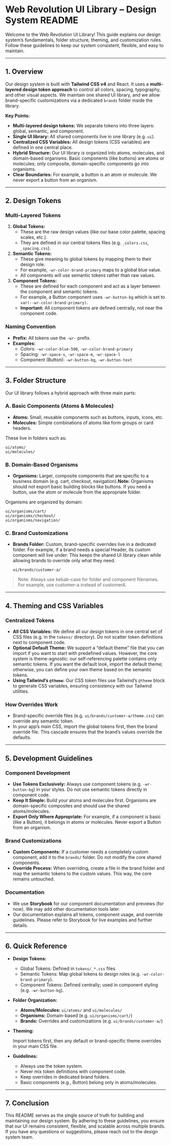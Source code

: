 # Web Revolution UI Library – Design System README

Welcome to the Web Revolution UI Library! This guide explains our design system’s fundamentals, folder structure, theming, and customization rules. Follow these guidelines to keep our system consistent, flexible, and easy to maintain.

---

## 1. Overview

Our design system is built with **Tailwind CSS v4** and React. It uses a **multi-layered design token approach** to control all colors, spacing, typography, and other visual aspects. We maintain one shared UI library, and we allow brand-specific customizations via a dedicated `brands` folder inside the library.

**Key Points:**

- **Multi-layered design tokens:** We separate tokens into three layers: global, semantic, and component.
- **Single UI library:** All shared components live in one library (e.g. `ui`).
- **Centralized CSS Variables:** All design tokens (CSS variables) are defined in one central place.
- **Hybrid Structure:** Our UI library is organized into atoms, molecules, and domain-based organisms. Basic components (like buttons) are atoms or molecules; only composite, domain-specific components go into organisms.
- **Clear Boundaries:** For example, a button is an atom or molecule. We never export a button from an organism.

---

## 2. Design Tokens

### Multi-Layered Tokens

1. **Global Tokens:**
    - These are the raw design values (like our base color palette, spacing scales, etc.).
    - They are defined in our central tokens files (e.g. `_colors.css`, `_spacing.css`).
2. **Semantic Tokens:**
    - These give meaning to global tokens by mapping them to their design role.
    - For example, `-wr-color-brand-primary` maps to a global blue value.
    - All components will use semantic tokens rather than raw values.
3. **Component Tokens:**
    - These are defined for each component and act as a layer between the component and semantic tokens.
    - For example, a Button component uses `-wr-button-bg` which is set to `var(--wr-color-brand-primary)`.
    - **Important:** All component tokens are defined centrally, not near the component code.

### Naming Convention

- **Prefix:** All tokens use the `-wr-` prefix.
- **Examples:**
    - Colors: `-wr-color-blue-500`, `-wr-color-brand-primary`
    - Spacing: `-wr-space-s`, `-wr-space-m`, `-wr-space-l`
    - Component (Button): `-wr-button-bg`, `-wr-button-text`

---

## 3. Folder Structure

Our UI library follows a hybrid approach with three main parts:

### A. Basic Components (Atoms & Molecules)

- **Atoms:**
Small, reusable components such as buttons, inputs, icons, etc.
- **Molecules:**
Simple combinations of atoms like form groups or card headers.

These live in folders such as:

```
ui/atoms/
ui/molecules/

```

### B. Domain-Based Organisms

- **Organisms:**
Larger, composite components that are specific to a business domain (e.g. cart, checkout, navigation).**Note:** Organisms should not export basic building blocks like buttons. If you need a button, use the atom or molecule from the appropriate folder.

Organisms are organized by domain:

```
ui/organisms/cart/
ui/organisms/checkout/
ui/organisms/navigation/

```

### C. Brand Customizations

- **Brands Folder:**
Custom, brand-specific overrides live in a dedicated folder. For example, if a brand needs a special Header, its custom component will live under:
This keeps the shared UI library clean while allowing brands to override only what they need.

    ```
    ui/brands/customer-a/

    ```


> Note: Always use kebab-case for folder and component filenames. For example, use customer-a instead of customerA.
>

---

## 4. Theming and CSS Variables

### Centralized Tokens

- **All CSS Variables:**
We define all our design tokens in one central set of CSS files (e.g. in the `tokens/` directory). Do not scatter token definitions next to component code.
- **Optional Default Theme:**
We support a “default theme” file that you can import if you want to start with predefined values. However, the core system is theme-agnostic: our self-referencing palette contains only semantic tokens. If you want the default look, import the default theme; otherwise, you can define your own theme based on the semantic tokens.
- **Using Tailwind’s `@theme`:**
Our CSS token files use Tailwind’s `@theme` block to generate CSS variables, ensuring consistency with our Tailwind utilities.

### How Overrides Work

- Brand-specific override files (e.g. `ui/brands/customer-a/theme.css`) can override any semantic token.
- In your app’s main CSS, import the global tokens first, then the brand override file. This cascade ensures that the brand’s values override the defaults.

---

## 5. Development Guidelines

### Component Development

- **Use Tokens Exclusively:**
Always use component tokens (e.g. `-wr-button-bg`) in your styles. Do not use semantic tokens directly in component code.
- **Keep It Simple:**
Build your atoms and molecules first. Organisms are domain-specific composites and should use the shared atoms/molecules.
- **Export Only Where Appropriate:**
For example, if a component is basic (like a Button), it belongs in atoms or molecules. Never export a Button from an organism.

### Brand Customizations

- **Custom Components:**
If a customer needs a completely custom component, add it to the `brands/` folder. Do not modify the core shared components.
- **Override Process:**
When overriding, create a file in the brand folder and map the semantic tokens to the custom values. This way, the core remains untouched.

### Documentation

- We use **Storybook** for our component documentation and previews (for now). We may add other documentation tools later.
- Our documentation explains all tokens, component usage, and override guidelines. Please refer to Storybook for live examples and further details.

---

## 6. Quick Reference

- **Design Tokens:**
    - Global Tokens: Defined in `tokens/_*.css` files.
    - Semantic Tokens: Map global tokens to design roles (e.g. `-wr-color-brand-primary`).
    - Component Tokens: Defined centrally; used in component styling (e.g. `-wr-button-bg`).
- **Folder Organization:**
    - **Atoms/Molecules:** `ui/atoms/` and `ui/molecules/`
    - **Organisms:** Domain-based (e.g. `ui/organisms/cart/`)
    - **Brands:** Overrides and customizations (e.g. `ui/brands/customer-a/`)
- **Theming:**

    Import tokens first, then any default or brand-specific theme overrides in your main CSS file.

- **Guidelines:**
    - Always use the token system.
    - Never mix token definitions with component code.
    - Keep overrides in dedicated brand folders.
    - Basic components (e.g., Button) belong only in atoms/molecules.

---

## 7. Conclusion

This README serves as the single source of truth for building and maintaining our design system. By adhering to these guidelines, you ensure that our UI remains consistent, flexible, and scalable across multiple brands. If you have any questions or suggestions, please reach out to the design system team.
